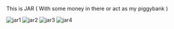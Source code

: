 This is JAR ( With some money in there or act as my piggybank )

![jar1](/images/jar1.png)
![jar2](/images/jar2.png)
![jar3](/images/jar3.png)
![jar4](/images/jar4.png)
